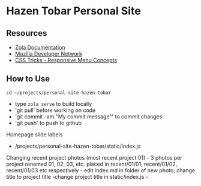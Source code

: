 # Hazen Tobar Personal Site
## Resources
- [Zola Documentation](https://www.getzola.org/documentation/getting-started/overview/)
- [Mozilla Developer Network](https://developer.mozilla.org/en-US/)
- [CSS Tricks - Responsive Menu Concepts](https://css-tricks.com/responsive-menu-concepts/)
## How to Use
`cd ~/projects/personal-site-hazen-tobar`
- type `zola serve` to build locally
- 'git pull' before working on code
- 'git commit -am "My commit message"' to commit changes
- 'git push' to push to github

Homepage slide labels
- /projects/personal-site-hazen-tobar/static/index.js

Changing recent project photos (most recent project 01)
	- 3 photos per project renamed 01, 02, 03, etc. placed in recent/01/01, recent/01/02, recent/01/03 etc respectively
	- edit index.md in folder of new photo; change title to project title
	-change project title in static/index.js
	- 
